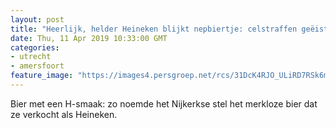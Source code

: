 ```yaml
---
layout: post
title: "Heerlijk, helder Heineken blijkt nepbiertje: celstraffen geëist tegen Nijkerks echtpaar dat de boel fleste"
date: Thu, 11 Apr 2019 10:33:00 GMT
categories: 
- utrecht 
- amersfoort 
feature_image: "https://images4.persgroep.net/rcs/31DcK4RJO_ULiRD7RSk6m07mMZk/diocontent/108017914/_fitwidth/400/?appId=21791a8992982cd8da851550a453bd7f&quality=0.7"
---
```


Bier met een H-smaak: zo noemde het Nijkerkse stel het merkloze bier dat ze verkocht als Heineken.
